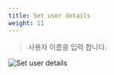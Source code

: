 ```yaml
---
title: Set user details
weight: 11
---
```


> 사용자 이름을 입력 합니다.

![Set user details](../../account/images/add_user_01.png)
